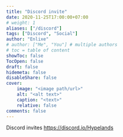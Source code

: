 ```yaml
---
title: "Discord invite"
date: 2020-11-25T17:00:00+07:00
# weight: 1
aliases: ["/discord"]
tags: ["Discord", "Social"]
author: "Enlixe"
# author: ["Me", "You"] # multiple authors
# toc = table of content
showToc: false
TocOpen: false
draft: false
hidemeta: false
disableShare: false
cover:
    image: "<image path/url>"
    alt: "<alt text>"
    caption: "<text>"
    relative: false
comments: false
---
```


Discord invites
<https://discord.io/Hypelands>
